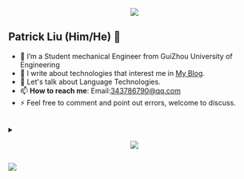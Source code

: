 <p align="center"><img src="https://i.imgur.com/A6bWGFl.gif"/></p>

## Patrick Liu (Him/He) 🌻
- 🔭 I’m a Student mechanical Engineer from GuiZhou University of Engineering
- 👯 I write about technologies that interest me in [My Blog](https://callmelp.online/).
- 💬 Let's talk about Language Technologies.
- 📫 **How to reach me**: Email:343786790@qq.com
- ⚡ Feel free to comment and point out errors, welcome to discuss.

<br>

<details>
<summary><p align="center">
  <a href="https://callmelp.online/"><img src="https://img.shields.io/badge/-Expand%20to%20know%20more-b03544?style=for-the-badge" /></a></p>
</summary>

<br></details>
<!-- footer --!>
<img src="https://imgur.com/rilHVxA.png"/>
   

<!--
**callmeLP/callmeLP** is a ✨ _special_ ✨ repository because its `README.md` (this file) appears on your GitHub profile.
   
Here are some ideas to get you started:
   
- 🔭 I’m currently working on ...
- 🌱 I’m currently learning ...
- 👯 I’m looking to collaborate on ...
- 🤔 I’m looking for help with ...
- 💬 Ask me about ...
- 📫 How to reach me: ...
- 😄 Pronouns: ...
- ⚡ Fun fact: ...
-->
